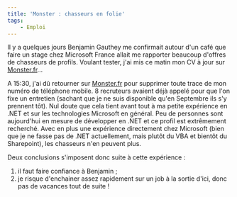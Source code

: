 ```yaml
---
title: 'Monster : chasseurs en folie'
tags:
    - Emploi
---
```


Il y a quelques jours Benjamin Gauthey me confirmait autour d'un café que faire
un stage chez Microsoft France allait me rapporter beaucoup d'offres de
chasseurs de profils. Voulant tester, j'ai mis ce matin mon CV à jour sur
[Monster.fr](http://www.monster.fr/)…

A 15:30, j'ai dû retourner sur [Monster.fr](http://www.monster.fr/) pour
supprimer toute trace de mon numéro de téléphone mobile. 8 recruteurs avaient
déjà appelé pour que l'on fixe un entretien (sachant que je ne suis disponible
qu'en Septembre ils s'y prennent tôt). Nul doute que cela tient avant tout à ma
petite expérience en .NET et sur les technologies Microsoft en général. Peu de
personnes sont aujourd'hui en mesure de développer en .NET et ce profil est
extrêmement recherché. Avec en plus une expérience directement chez Microsoft
(bien que je ne fasse pas de .NET actuellement, mais plutôt du VBA et bientôt du
Sharepoint), les chasseurs n'en peuvent plus.

Deux conclusions s'imposent donc suite à cette expérience :

1.  il faut faire confiance à Benjamin ;
2.  je risque d'enchainer assez rapidement sur un job à la sortie d'ici, donc
    pas de vacances tout de suite !
